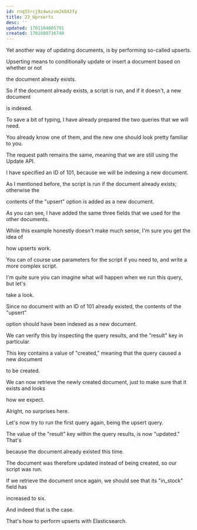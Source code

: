 ```yaml
---
id: rnq55rcj9z4wszvm2k842fy
title: 23_Uprserts
desc: ''
updated: 1701104005791
created: 1701080716740
---
```

Yet another way of updating documents, is by performing so-called upserts.

Upserting means to conditionally update or insert a document based on whether or not

the document already exists.

So if the document already exists, a script is run, and if it doesn't, a new document

is indexed.

To save a bit of typing, I have already prepared the two queries that we will need.

You already know one of them, and the new one should look pretty familiar to you.

The request path remains the same, meaning that we are still using the Update API.

I have specified an ID of 101, because we will be indexing a new document.

As I mentioned before, the script is run if the document already exists; otherwise the

contents of the "upsert" option is added as a new document.

As you can see, I have added the same three fields that we used for the other documents.

While this example honestly doesn't make much sense, I'm sure you get the idea of

how upserts work.

You can of course use parameters for the script if you need to, and write a more complex script.

I'm quite sure you can imagine what will happen when we run this query, but let's

take a look.

Since no document with an ID of 101 already existed, the contents of the "upsert"

option should have been indexed as a new document.

We can verify this by inspecting the query results, and the "result" key in particular.

This key contains a value of "created," meaning that the query caused a new document

to be created.

We can now retrieve the newly created document, just to make sure that it exists and looks

how we expect.

Alright, no surprises here.

Let's now try to run the first query again, being the upsert query.

The value of the "result" key within the query results, is now "updated." That's

because the document already existed this time.

The document was therefore updated instead of being created, so our script was run.

If we retrieve the document once again, we should see that its "in_stock" field has

increased to six.

And indeed that is the case.

That's how to perform upserts with Elasticsearch.